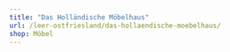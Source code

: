 ```yaml
---
title: "Das Holländische Möbelhaus"
url: /leer-ostfriesland/das-hollaendische-moebelhaus/
shop: Möbel
---
```


